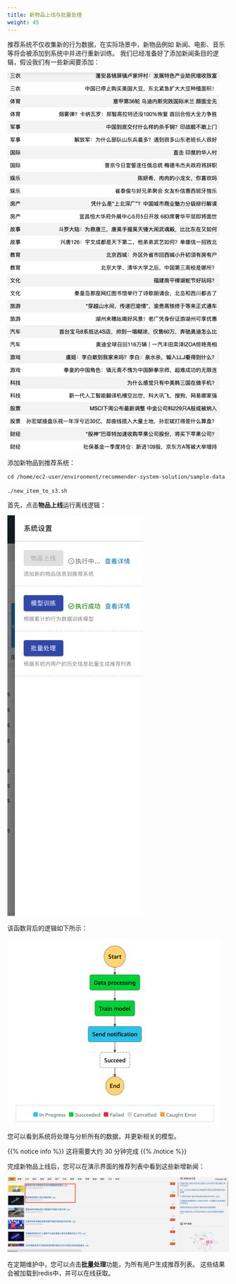 ```yaml
---
title: 新物品上线与批量处理
weight: 45
---
```


推荐系统不仅收集新的行为数据，在实际场景中，新物品例如 新闻、电影、音乐 等将会被添加到系统中并进行重新训练。 我们已经准备好了添加新闻条目的逻辑，假设我们有一些新闻要添加： 

![news-to-add](/images/news-to-add.png)


添加新物品到推荐系统：

```shell
cd /home/ec2-user/environment/recommender-system-solution/sample-data

./new_item_to_s3.sh

```

首先，点击**物品上线**运行离线逻辑： 

![item-offline](/images/item-offline.png)

该函数背后的逻辑如下所示：

![content-logic-image](/images/content-logic-image.png)

您可以看到系统将处理与分析所有的数据，并更新相关的模型。

{{% notice info %}}
这将需要大约 30 分钟完成 
{{% /notice %}}

完成新物品上线后，您可以在演示界面的推荐列表中看到这些新增新闻： 

![new-recommend](/images/new-recommend.png)

在定期维护中，您可以点击**批量处理**功能，为所有用户生成推荐列表。 这些结果会被加载到redis中，并可以在线获取。 








